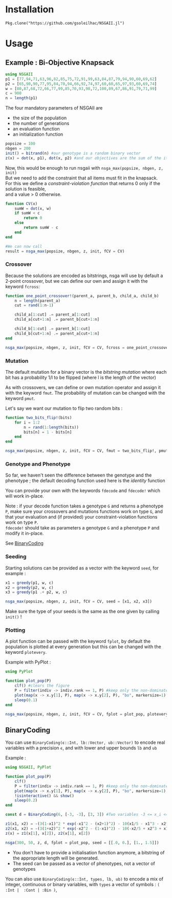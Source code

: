 # Installation

```
Pkg.clone("https://github.com/gsoleilhac/NSGAII.jl")
```

# Usage

## Example : Bi-Objective Knapsack

```julia
using NSGAII
p1 = [77,94,71,63,96,82,85,75,72,91,99,63,84,87,79,94,90,60,69,62]
p2 = [65,90,90,77,95,84,70,94,66,92,74,97,60,60,65,97,93,60,69,74]
w = [80,87,68,72,66,77,99,85,70,93,98,72,100,89,67,86,91,79,71,99]
c = 900
n = length(p1)
```

The four mandatory parameters of NSGAII are 
* the size of the population
* the number of generations
* an evaluation function
* an initialization function

```julia
popsize = 100
nbgen = 200
init() = bitrand(n) #our genotype is a random binary vector
z(x) = dot(x, p1), dot(x, p2) #and our objectives are the sum of the items we pick
```
Now, this would be enough to run nsgaii with
`nsga_max(popsize, nbgen, z, init)`  
But we need to add the constraint that all items must fit in the knapsack.  
For this we define a *constraint-violation function* that returns 0 only if the solution is feasible,  
and a value > 0 otherwise.

```julia
function CV(x)
    sumW = dot(x, w)
    if sumW < c
        return 0
    else
        return sumW - c
    end
end

#We can now call
result = nsga_max(popsize, nbgen, z, init, fCV = CV)
```

### Crossover

Because the solutions are encoded as bitstrings, nsga will use by default a 2-point crossover, but we can define our own and assign it with the keyword `fcross`:

```julia
function one_point_crossover!(parent_a, parent_b, child_a, child_b)
    n = length(parent_a)
    cut = rand(1:n-1)

    child_a[1:cut] .= parent_a[1:cut]
    child_a[cut+1:n] .= parent_b[cut+1:n]

    child_b[1:cut] .= parent_b[1:cut]
    child_b[cut+1:n] .= parent_a[cut+1:n]
end

nsga_max(popsize, nbgen, z, init, fCV = CV, fcross = one_point_crossover!)
```
### Mutation

The default mutation for a binary vector is the *bitstring mutation* where each bit has a probability 1/l to be flipped (where l is the length of the vector)

As with crossovers, we can define or own mutation operator and assign it with the keyword `fmut`. The probability of mutation can be changed with the keyword `pmut`.

Let's say we want our mutation to flip two random bits :

```julia
function two_bits_flip!(bits)
    for i = 1:2
        n = rand(1:length(bits))
        bits[n] = 1 - bits[n]
    end
end

nsga_max(popsize, nbgen, z, init, fCV = CV, fmut = two_bits_flip!, pmut = 0.2)
```

### Genotype and Phenotype

So far, we haven't seen the difference between the genotype and the phenotype ; the default decoding function used here is the *identity* function

You can provide your own with the keywords `fdecode` and `fdecode!` which will work in-place.

Note : if your decode function takes a genotype `G` and returns a phenotype `P`, make sure your crossovers and mutations functions work on type `G`, and that your evaluation and (if provided) your constraint-violation  functions work on type `P`.  
`fdecode!` should take as parameters a genotype `G` and a phenotype `P` and modify it in-place.

See [BinaryCoding](https://github.com/gsoleilhac/NSGAII.jl#binarycoding)


### Seeding

Starting solutions can be provided as a vector with the keyword `seed`, for example : 

```julia
x1 = greedy(p1, w, c)
x2 = greedy(p2, w, c)
x3 = greedy(p1 .+ p2, w, c)

nsga_max(popsize, nbgen, z, init, fCV = CV, seed = [x1, x2, x3])
```

Make sure the type of your seeds is the same as the one given by calling `init()` !

### Plotting

A plot function can be passed with the keyword `fplot`, by default the population is plotted at every generation but this can be changed with the keyword `plotevery`.

Example with PyPlot : 
```julia
using PyPlot

function plot_pop(P)
    clf() #clears the figure
    P = filter(indiv -> indiv.rank == 1, P) #keep only the non-dominated solutions
    plot(map(x -> x.y[1], P), map(x -> x.y[2], P), "bo", markersize=1)
    sleep(0.1)
end

nsga_max(popsize, nbgen, z, init, fCV = CV, fplot = plot_pop, plotevery = 5)
```

## BinaryCoding

You can use `BinaryCoding(ϵ::Int, lb::Vector, ub::Vector)` to encode real variables with a precision `ϵ`, and with lower and upper bounds `lb` and `ub`

Example : 

```julia 
using NSGAII, PyPlot

function plot_pop(P)
    clf()
    P = filter(indiv -> indiv.rank == 1, P) #keep only the non-dominated solutions
    plot(map(x -> x.y[1], P), map(x -> x.y[2], P), "bo", markersize=1)
    !isinteractive() && show()
    sleep(0.2)
end

const d = BinaryCoding(6, [-3, -3], [3, 3]) #Two variables -3 <= x_i <= 3, encoded with a precision of 6 decimal places

z1(x1, x2) = -(3(1-x1)^2 * exp(-x1^2 - (x2+1)^2) - 10(x1/5 - x1^3 - x2^5) * exp(-x1^2-x2^2) -3exp(-(x1+2)^2 - x2^2) + 0.5(2x1 + x2))
z2(x1, x2) = -(3(1+x2)^2 * exp(-x2^2 - (1-x1)^2) - 10(-x2/5 + x2^3 + x1^5) * exp(-x1^2-x2^2) - 3exp(-(2-x2)^2 - x1^2))
z(x) = z1(x[1], x[2]), z2(x[1], x[2])

nsga(300, 50, z, d, fplot = plot_pop, seed = [[.0, 0.], [1., 1.5]])
```

* You don't have to provide a initialisation function anymore, a bitstring of the appropriate length will be generated.
* The seed can be passed as a vector of phenotypes, not a vector of genotypes

You can also use `BinaryCoding(ϵ::Int, types, lb, ub)` to encode a mix of integer, continuous or binary variables, with `types` a vector of symbols : `( :Int |  :Cont | :Bin )`, 
